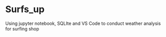 # Surfs_up
Using jupyter notebook, SQLIte and VS Code to conduct weather analysis for surfing shop 
